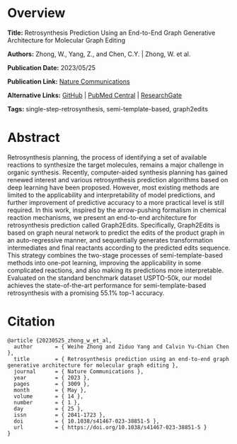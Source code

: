 # Overview
**Title:**
Retrosynthesis Prediction Using an End-to-End Graph Generative Architecture for Molecular Graph Editing

**Authors:**
Zhong, W., Yang, Z., and Chen, C.Y. |
Zhong, W. et al.

**Publication Date:**
2023/05/25

**Publication Link:**
[Nature Communications](https://www.nature.com/articles/s41467-023-38851-5)

**Alternative Links:**
[GitHub](https://github.com/Jamson-Zhong/Graph2Edits) |
[PubMed Central](https://pmc.ncbi.nlm.nih.gov/articles/PMC10209957) |
[ResearchGate](https://www.researchgate.net/publication/371040452_Retrosynthesis_prediction_using_an_end-to-end_graph_generative_architecture_for_molecular_graph_editing)

**Tags:**
single-step-retrosynthesis, semi-template-based, graph2edits


# Abstract
Retrosynthesis planning, the process of identifying a set of available reactions to synthesize the target molecules, remains a major challenge in organic synthesis.
Recently, computer-aided synthesis planning has gained renewed interest and various retrosynthesis prediction algorithms based on deep learning have been proposed.
However, most existing methods are limited to the applicability and interpretability of model predictions, and further improvement of predictive accuracy to a more practical level is still required.
In this work, inspired by the arrow-pushing formalism in chemical reaction mechanisms, we present an end-to-end architecture for retrosynthesis prediction called Graph2Edits.
Specifically, Graph2Edits is based on graph neural network to predict the edits of the product graph in an auto-regressive manner, and sequentially generates transformation intermediates and final reactants according to the predicted edits sequence.
This strategy combines the two-stage processes of semi-template-based methods into one-pot learning, improving the applicability in some complicated reactions, and also making its predictions more interpretable.
Evaluated on the standard benchmark dataset USPTO-50k, our model achieves the state-of-the-art performance for semi-template-based retrosynthesis with a promising 55.1% top-1 accuracy.


# Citation
```
@article {20230525_zhong_w_et_al,
  author       = { Weihe Zhong and Ziduo Yang and Calvin Yu-Chian Chen },
  title        = { Retrosynthesis prediction using an end-to-end graph generative architecture for molecular graph editing },
  journal      = { Nature Communications },
  year         = { 2023 },
  pages        = { 3009 },
  month        = { May },
  volume       = { 14 },
  number       = { 1 },
  day          = { 25 },
  issn         = { 2041-1723 },
  doi          = { 10.1038/s41467-023-38851-5 },
  url          = { https://doi.org/10.1038/s41467-023-38851-5 }
}
```
